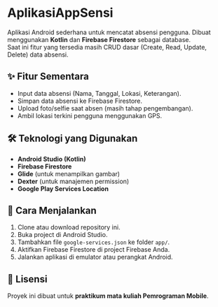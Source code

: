 # AplikasiAppSensi  

Aplikasi Android sederhana untuk mencatat absensi pengguna. Dibuat menggunakan **Kotlin** dan **Firebase Firestore** sebagai database.  
Saat ini fitur yang tersedia masih CRUD dasar (Create, Read, Update, Delete) data absensi.  

## ✨ Fitur Sementara  

- Input data absensi (Nama, Tanggal, Lokasi, Keterangan).  
- Simpan data absensi ke Firebase Firestore.  
- Upload foto/selfie saat absen (masih tahap pengembangan).  
- Ambil lokasi terkini pengguna menggunakan GPS.  

## 🛠 Teknologi yang Digunakan  

- **Android Studio (Kotlin)**  
- **Firebase Firestore**  
- **Glide** (untuk menampilkan gambar)  
- **Dexter** (untuk manajemen permission)  
- **Google Play Services Location**  

## 🚀 Cara Menjalankan  

1. Clone atau download repository ini.  
2. Buka project di Android Studio.  
3. Tambahkan file `google-services.json` ke folder `app/`.  
4. Aktifkan Firebase Firestore di project Firebase Anda.  
5. Jalankan aplikasi di emulator atau perangkat Android.  

## 📜 Lisensi  

Proyek ini dibuat untuk **praktikum mata kuliah Pemrograman Mobile**.  
